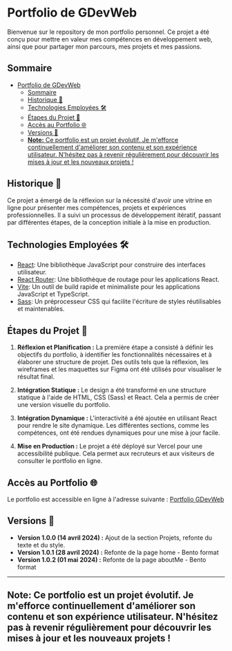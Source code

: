 # Portfolio de GDevWeb

Bienvenue sur le repository de mon portfolio personnel. Ce projet a été conçu pour mettre en valeur mes compétences en développement web, ainsi que pour partager mon parcours, mes projets et mes passions.

## Sommaire

- [Portfolio de GDevWeb](#portfolio-de-gdevweb)
  - [Sommaire](#sommaire)
  - [Historique 🚀](#historique-)
  - [Technologies Employées 🛠️](#technologies-employées-️)
  - [Étapes du Projet 📝](#étapes-du-projet-)
  - [Accès au Portfolio 🌐](#accès-au-portfolio-)
  - [Versions 🔄](#versions-)
  - [**Note:** Ce portfolio est un projet évolutif. Je m'efforce continuellement d'améliorer son contenu et son expérience utilisateur. N'hésitez pas à revenir régulièrement pour découvrir les mises à jour et les nouveaux projets !](#note-ce-portfolio-est-un-projet-évolutif-je-mefforce-continuellement-daméliorer-son-contenu-et-son-expérience-utilisateur-nhésitez-pas-à-revenir-régulièrement-pour-découvrir-les-mises-à-jour-et-les-nouveaux-projets-)

## Historique 🚀

Ce projet a émergé de la réflexion sur la nécessité d'avoir une vitrine en ligne pour présenter mes compétences, projets et expériences professionnelles. Il a suivi un processus de développement itératif, passant par différentes étapes, de la conception initiale à la mise en production.

## Technologies Employées 🛠️

- [React](https://reactjs.org/): Une bibliothèque JavaScript pour construire des interfaces utilisateur.
- [React Router](https://reactrouter.com/): Une bibliothèque de routage pour les applications React.
- [Vite](https://vitejs.dev/): Un outil de build rapide et minimaliste pour les applications JavaScript et TypeScript.
- [Sass](https://sass-lang.com/): Un préprocesseur CSS qui facilite l'écriture de styles réutilisables et maintenables.

## Étapes du Projet 📝

1. **Réflexion et Planification :** La première étape a consisté à définir les objectifs du portfolio, à identifier les fonctionnalités nécessaires et à élaborer une structure de projet. Des outils tels que la réflexion, les wireframes et les maquettes sur Figma ont été utilisés pour visualiser le résultat final.

2. **Intégration Statique :** Le design a été transformé en une structure statique à l'aide de HTML, CSS (Sass) et React. Cela a permis de créer une version visuelle du portfolio.

3. **Intégration Dynamique :** L'interactivité a été ajoutée en utilisant React pour rendre le site dynamique. Les différentes sections, comme les compétences, ont été rendues dynamiques pour une mise à jour facile.

4. **Mise en Production :** Le projet a été déployé sur Vercel pour une accessibilité publique. Cela permet aux recruteurs et aux visiteurs de consulter le portfolio en ligne.

## Accès au Portfolio 🌐

Le portfolio est accessible en ligne à l'adresse suivante : [Portfolio GDevWeb](https://gdevweb.vercel.app/)

## Versions 🔄

- **Version 1.0.0 (14 avril 2024) :** Ajout de la section Projets, refonte du texte et du style.
- **Version 1.0.1 (28 avril 2024) :** Refonte de la page home - Bento format
- **Version 1.0.2 (01 mai 2024) :** Refonte de la page aboutMe - Bento format

---

## **Note:** Ce portfolio est un projet évolutif. Je m'efforce continuellement d'améliorer son contenu et son expérience utilisateur. N'hésitez pas à revenir régulièrement pour découvrir les mises à jour et les nouveaux projets !
